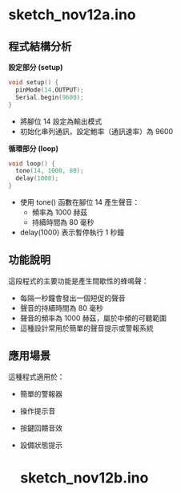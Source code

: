 # sketch_nov12a.ino

## 程式結構分析

**設定部分 (setup)**
```cpp
void setup() {
  pinMode(14,OUTPUT);
  Serial.begin(9600);
}
```
- 將腳位 14 設定為輸出模式
- 初始化串列通訊，設定鮑率（通訊速率）為 9600

**循環部分 (loop)**
```cpp
void loop() {
  tone(14, 1000, 80);
  delay(1000);
}
```
- 使用 tone() 函數在腳位 14 產生聲音：
  - 頻率為 1000 赫茲
  - 持續時間為 80 毫秒
- delay(1000) 表示暫停執行 1 秒鐘

## 功能說明

這段程式的主要功能是產生間歇性的蜂鳴聲：
- 每隔一秒鐘會發出一個短促的聲音
- 聲音的持續時間為 80 毫秒
- 聲音的頻率為 1000 赫茲，屬於中頻的可聽範圍
- 這種設計常用於簡單的聲音提示或警報系統

## 應用場景

這種程式適用於：
- 簡單的警報器
- 操作提示音
- 按鍵回饋音效
- 設備狀態提示

  # sketch_nov12b.ino
